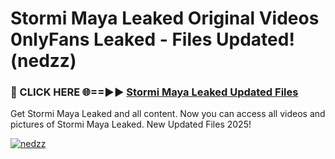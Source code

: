 # Stormi Maya Leaked Original Videos 0nlyFans Leaked - Files Updated! (nedzz)

<h3>🔴 CLICK HERE 🌐==►► <a href="https://tinyurl.com/2m67pmp6" rel="nofollow">Stormi Maya Leaked Updated Files</a></h3>

Get Stormi Maya Leaked and all content. Now you can access all videos and pictures of Stormi Maya Leaked. New Updated Files 2025!

[![nedzz](https://i.imgur.com/H4QAA4z.gif)](https://tinyurl.com/2m67pmp6)